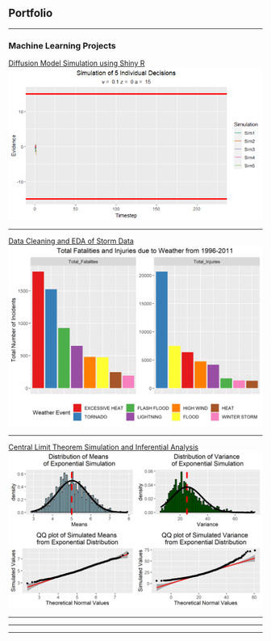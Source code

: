 ## Portfolio

---

### Machine Learning Projects 

[Diffusion Model Simulation using Shiny R](http://alex-fennell.shinyapps.io/diffusion_simulation/?_ga=2.245169286.289057636.1656100003-490609204.1652300330)
<br>
<img src="images/plot of Decision Time course-1.gif?raw=true"/>

---
[Data Cleaning and EDA of Storm Data](https://afenne4.github.io/Reproducible-Research-CP2/)
<br>
<img src="images/Stormplot.png?raw=true"/>

---
[Central Limit Theorem Simulation and Inferential Analysis](https://afenne4.github.io/Exponential-Simulation-and-Inferential-Analysis/)
<br>
<img src="images/Simulationplots.png?raw=true"/>

---



---




---
